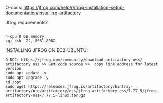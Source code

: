 O-docs: https://jfrog.com/help/r/jfrog-installation-setup-documentation/installing-artifactory  

Jfrog requirements?
```

4-cpu 8 GB memory
sg: ssh -22, 8081,8082
```
INSTALLING JFROG ON EC2-UBUNTU:
```
O-DOC: https://jfrog.com/community/download-artifactory-oss/
artifactory oss >> Get code source >>  copy link address for latest version
sudo apt update -y
sudo apt upgrade -y
cd /opt
sudo wget https://releases.jfrog.io/artifactory/bintray-artifactory/org/artifactory/oss/jfrog-artifactory-oss/7.77.5/jfrog-artifactory-oss-7.77.5-linux.tar.gz

```